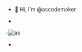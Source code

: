- 👋 Hi, I’m @ascodemaker

- 
-![as](https://github.com/user-attachments/assets/3e0960d7-aa97-4d4c-9165-6b57514edaca)

- <!---![as]

ascodemaker/ascodemaker is a ✨ special ✨ repository because its `README.md` (this file) appears on your GitHub profile.
You can click the Preview link to take a look at your changes.
--->
